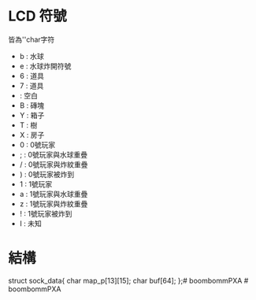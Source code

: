 # LCD 符號
皆為''char字符
* b : 水球
* e : 水球炸開符號
* 6 : 道具
* 7 : 道具
*   : 空白
* B : 磚塊
* Y : 箱子
* T : 樹
* X : 房子
* 0 : 0號玩家
* ; : 0號玩家與水球重疊
* / : 0號玩家與炸紋重疊
* ) : 0號玩家被炸到
* 1 : 1號玩家
* a : 1號玩家與水球重疊
* z : 1號玩家與炸紋重疊
* ! : 1號玩家被炸到
* I : 未知

# 結構
struct sock_data{
	char map_p[13][15];
	char buf[64];
};#   b o o m b o m m P X A  
 #   b o o m b o m m P X A  
 